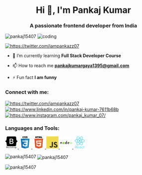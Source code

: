 <h1 align="center">Hi 👋, I'm Pankaj Kumar</h1>
<h3 align="center">A passionate frontend developer from India</h3>

<img align="right" alt="coding" width="400" src="https://user-images.githubusercontent.com/55389276/140866485-8fb1c876-9a8f-4d6a-98dc-08c4981eaf70.gif">

<p align="left"> <img src="https://komarev.com/ghpvc/?username=pankaj15407&label=Profile%20views&color=0e75b6&style=flat" alt="pankaj15407" /> </p>

<p align="left"> <a href="https://twitter.com/https://twitter.com/iampankazz07" target="blank"><img src="https://img.shields.io/twitter/follow/https://twitter.com/iampankazz07?logo=twitter&style=for-the-badge" alt="https://twitter.com/iampankazz07" /></a> </p>

- 🌱 I’m currently learning **Full Stack Developer Course**

- 📫 How to reach me **pankajkumargaya1395@gmail.com**

- ⚡ Fun fact **I am funny**

<h3 align="left">Connect with me:</h3>
<p align="left">
<a href="https://twitter.com/https://twitter.com/iampankazz07" target="blank"><img align="center" src="https://raw.githubusercontent.com/rahuldkjain/github-profile-readme-generator/master/src/images/icons/Social/twitter.svg" alt="https://twitter.com/iampankazz07" height="30" width="40" /></a>
<a href="https://linkedin.com/in/https://www.linkedin.com/in/pankaj-kumar-7611b68b" target="blank"><img align="center" src="https://raw.githubusercontent.com/rahuldkjain/github-profile-readme-generator/master/src/images/icons/Social/linked-in-alt.svg" alt="https://www.linkedin.com/in/pankaj-kumar-7611b68b" height="30" width="40" /></a>
<a href="https://instagram.com/https://www.instagram.com/pankaj_kumar_07/" target="blank"><img align="center" src="https://raw.githubusercontent.com/rahuldkjain/github-profile-readme-generator/master/src/images/icons/Social/instagram.svg" alt="https://www.instagram.com/pankaj_kumar_07/" height="30" width="40" /></a>
</p>

<h3 align="left">Languages and Tools:</h3>
<p align="left"> <a href="https://getbootstrap.com" target="_blank" rel="noreferrer"> <img src="https://raw.githubusercontent.com/devicons/devicon/master/icons/bootstrap/bootstrap-plain-wordmark.svg" alt="bootstrap" width="40" height="40"/> </a> <a href="https://www.w3schools.com/css/" target="_blank" rel="noreferrer"> <img src="https://raw.githubusercontent.com/devicons/devicon/master/icons/css3/css3-original-wordmark.svg" alt="css3" width="40" height="40"/> </a> <a href="https://www.w3.org/html/" target="_blank" rel="noreferrer"> <img src="https://raw.githubusercontent.com/devicons/devicon/master/icons/html5/html5-original-wordmark.svg" alt="html5" width="40" height="40"/> </a> <a href="https://developer.mozilla.org/en-US/docs/Web/JavaScript" target="_blank" rel="noreferrer"> <img src="https://raw.githubusercontent.com/devicons/devicon/master/icons/javascript/javascript-original.svg" alt="javascript" width="40" height="40"/> </a> <a href="https://nodejs.org" target="_blank" rel="noreferrer"> <img src="https://raw.githubusercontent.com/devicons/devicon/master/icons/nodejs/nodejs-original-wordmark.svg" alt="nodejs" width="40" height="40"/> </a> <a href="https://reactjs.org/" target="_blank" rel="noreferrer"> <img src="https://raw.githubusercontent.com/devicons/devicon/master/icons/react/react-original-wordmark.svg" alt="react" width="40" height="40"/> </a> </p>

<p><img align="left" src="https://github-readme-stats.vercel.app/api/top-langs?username=pankaj15407&show_icons=true&locale=en&layout=compact" alt="pankaj15407" /></p>

<p>&nbsp;<img align="center" src="https://github-readme-stats.vercel.app/api?username=pankaj15407&show_icons=true&locale=en" alt="pankaj15407" /></p>

<p><img align="center" src="https://github-readme-streak-stats.herokuapp.com/?user=pankaj15407&" alt="pankaj15407" /></p>
